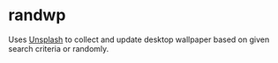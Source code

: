 # randwp
Uses [Unsplash](https://unsplash.com/) to collect and update desktop wallpaper based on given search criteria or randomly.
